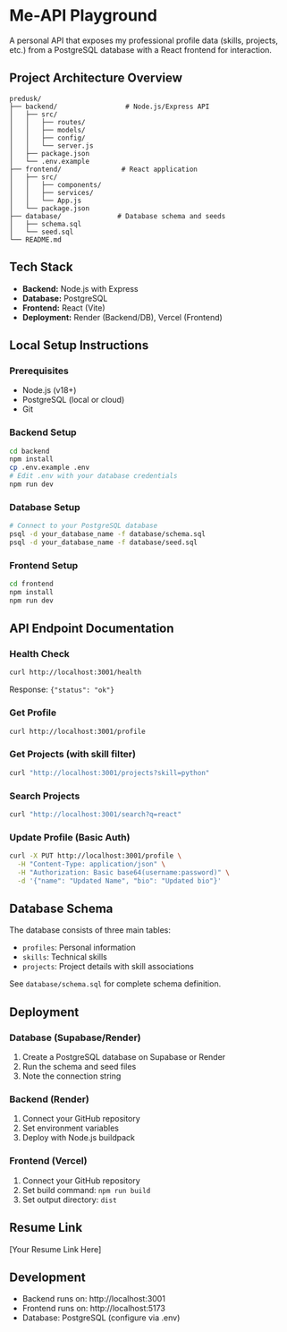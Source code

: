 # Me-API Playground

A personal API that exposes my professional profile data (skills, projects, etc.) from a PostgreSQL database with a React frontend for interaction.

## Project Architecture Overview

```
predusk/
├── backend/                 # Node.js/Express API
│   ├── src/
│   │   ├── routes/
│   │   ├── models/
│   │   ├── config/
│   │   └── server.js
│   ├── package.json
│   └── .env.example
├── frontend/               # React application
│   ├── src/
│   │   ├── components/
│   │   ├── services/
│   │   └── App.js
│   └── package.json
├── database/              # Database schema and seeds
│   ├── schema.sql
│   └── seed.sql
└── README.md
```

## Tech Stack

- **Backend:** Node.js with Express
- **Database:** PostgreSQL
- **Frontend:** React (Vite)
- **Deployment:** Render (Backend/DB), Vercel (Frontend)

## Local Setup Instructions

### Prerequisites
- Node.js (v18+)
- PostgreSQL (local or cloud)
- Git

### Backend Setup
```bash
cd backend
npm install
cp .env.example .env
# Edit .env with your database credentials
npm run dev
```

### Database Setup
```bash
# Connect to your PostgreSQL database
psql -d your_database_name -f database/schema.sql
psql -d your_database_name -f database/seed.sql
```

### Frontend Setup
```bash
cd frontend
npm install
npm run dev
```

## API Endpoint Documentation

### Health Check
```bash
curl http://localhost:3001/health
```
Response: `{"status": "ok"}`

### Get Profile
```bash
curl http://localhost:3001/profile
```

### Get Projects (with skill filter)
```bash
curl "http://localhost:3001/projects?skill=python"
```

### Search Projects
```bash
curl "http://localhost:3001/search?q=react"
```

### Update Profile (Basic Auth)
```bash
curl -X PUT http://localhost:3001/profile \
  -H "Content-Type: application/json" \
  -H "Authorization: Basic base64(username:password)" \
  -d '{"name": "Updated Name", "bio": "Updated bio"}'
```

## Database Schema

The database consists of three main tables:
- `profiles`: Personal information
- `skills`: Technical skills
- `projects`: Project details with skill associations

See `database/schema.sql` for complete schema definition.

## Deployment

### Database (Supabase/Render)
1. Create a PostgreSQL database on Supabase or Render
2. Run the schema and seed files
3. Note the connection string

### Backend (Render)
1. Connect your GitHub repository
2. Set environment variables
3. Deploy with Node.js buildpack

### Frontend (Vercel)
1. Connect your GitHub repository
2. Set build command: `npm run build`
3. Set output directory: `dist`

## Resume Link
[Your Resume Link Here]

## Development

- Backend runs on: http://localhost:3001
- Frontend runs on: http://localhost:5173
- Database: PostgreSQL (configure via .env)
